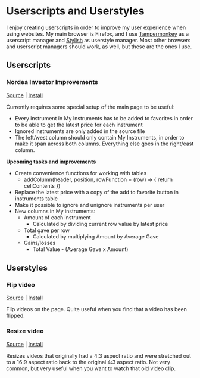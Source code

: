 # Userscripts and Userstyles

I enjoy creating userscripts in order to improve my user experience when using websites. My main browser is Firefox, and I use [Tampermonkey](https://addons.mozilla.org/en-US/firefox/addon/tampermonkey/) as a userscript manager and [Stylish](https://addons.mozilla.org/en-US/firefox/addon/stylish/) as userstyle manager. Most other browsers and userscript managers should work, as well, but these are the ones I use.

## Userscripts

### Nordea Investor Improvements

[Source](nordea-investor.user.js) | [Install](https://cdn.jsdelivr.net/gh/Markussss/userscripts@nordea-investor-1.0.0/nordea-investor.user.js)

Currently requires some special setup of the main page to be useful:

- Every instrument in My Instruments has to be added to favorites in order to be able to get the latest price for each instrument
- Ignored instruments are only added in the source file
- The left/west column should only contain My Instruments, in order to make it span across both columns. Everything else goes in the right/east column.

**Upcoming tasks and improvements**

- Create convenience functions for working with tables
  - addColumn(header, position, rowFunction = (row) => { return cellContents })
- Replace the latest price with a copy of the add to favorite button in instruments table
- Make it possible to ignore and unignore instruments per user
- New columns in My instruments:
  - Amount of each instrument
    - Calculated by dividing current row value by latest price
  - Total gave per row
    - Calculated by multiplying Amount by Average Gave
  - Gains/losses
    - Total Value - (Average Gave x Amount)

## Userstyles

### Flip video

[Source](flip-video.user.css) | [Install](https://cdn.jsdelivr.net/gh/Markussss/userscripts@flip-video-1.0.2/flip-video.user.css)

Flip videos on the page. Quite useful when you find that a video has been flipped.

### Resize video

[Source](resize-video.user.css) | [Install](https://cdn.jsdelivr.net/gh/Markussss/userscripts@resize-video-1.0.2/resize-video.user.css)

Resizes videos that originally had a 4:3 aspect ratio and were stretched out to a 16:9 aspect ratio back to the original 4:3 aspect ratio. Not very common, but very useful when you want to watch that old video clip.
